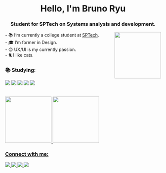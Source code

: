 
<h1 align="center">Hello, I'm Bruno Ryu</h1>
<h3 align="center">Student for SPTech on Systems analysis and development.</h3>
<img src="https://miro.medium.com/max/720/1*smUPzyAYoRWsCq1A1O_Yjg.gif" height="150" align="right">
<p>
- 📚 I’m currently a college student at <a href="https://www.sptech.school">SPTech</a>.<br>
- 🎓 I’m former in Design.<br>
- 😍 UX/UI is my currently passion.<br>
- 🐈 I like cats.
</p>
<h3 align="left">📚 Studying:</h3>
<div>
    <img src="https://img.shields.io/badge/HTML5-E34F26?style=for-the-badge&logo=html5&logoColor=white" target="_blank">
    <img src="https://img.shields.io/badge/CSS3-1572B6?style=for-the-badge&logo=css3&logoColor=white" target="_blank">
    <img src="https://img.shields.io/badge/JavaScript-F7DF1E?style=for-the-badge&logo=javascript&logoColor=black" target="_blank">
    <img src="https://img.shields.io/badge/GIT-E44C30?style=for-the-badge&logo=git&logoColor=white" target="_blank">
    <img src="https://img.shields.io/badge/Swift-E44C30?style=for-the-badge&logo=swift&logoColor=white" target="_blank">
</div>
<br>

<br>
<div>
  <a href="https://github.com/BRyuTakahashi">
  <img height="150em" src="https://github-readme-stats.vercel.app/api?username=BRyuTakahashi&show_icons=true&theme=dracula&title_color=0AFEFF&include_all_commits=true&count_private=true"/>
    
  <img height="150em" src="https://github-readme-stats.vercel.app/api/top-langs/?username=BRyuTakahashi&layout=compact&langs_count=7&theme=dracula&title_color=0AFEFF"/>
</div>

<h3 align="left">Connect with me:</h3>
<div>
  <a href="https://www.instagram.com/bruno_ryu0805/" target="_blank">
    <img src="https://img.shields.io/badge/-Instagram-%23E4405F?style=for-the-badge&logo=instagram&logoColor=white" target="_blank">
  </a>

  <a href="https://www.linkedin.com/in/bruno-takahashi-97b0b01b8/" target="_blank">
    <img src="https://img.shields.io/badge/LinkedIn-0077B5?style=for-the-badge&logo=linkedin&logoColor=white" target="_blank">
  </a>

  <a href="https://medium.com/@brunoryu0805" target="_blank">
    <img src="https://img.shields.io/badge/Medium-F2A71B?style=for-the-badge&logo=medium&logoColor=white" target="_blank">
  </a>

  <a href="https://www.behance.net/brunoryu1" target="_blank">
    <img src="https://img.shields.io/badge/Behance-056CF2?style=for-the-badge&logo=behance&logoColor=white" target="_blank">
  </a>

</div>
